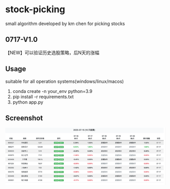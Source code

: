 # stock-picking
small algorithm developed by km chen for picking stocks

## 0717-V1.0
【NEW】可以验证历史选股策略，后N天的涨幅

## Usage
suitable for all operation systems(windows/linux/macos)
1. conda create -n your_env python=3.9
2. pip install -r requirements.txt
3. python app.py

## Screenshot
![image](./example.png)
